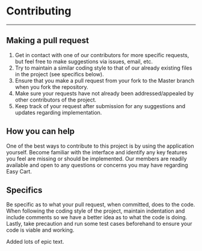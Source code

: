 # Contributing
---
## Making a pull request
1. Get in contact with one of our contributors for more specific requests, but feel free to make suggestions via issues, email, etc.
2. Try to maintain a similar coding style to that of our already existing files in the project (see specifics below).
3. Ensure that you make a pull request from your fork to the Master branch when you fork the repository.
4. Make sure your requests have not already been addressed/appealed by other contributors of the project.
5. Keep track of your request after submission for any suggestions and updates regarding implementation.

## How you can help
One of the best ways to contribute to this project is by using the application yourself. Become familiar with the interface and identify any key features you feel are missing or should be implemented. Our members are readily available and open to any questions or concerns you may have regarding Easy Cart.

## Specifics
Be specific as to what your pull request, when committed, does to the code. When following the coding style of the project, maintain indentation and include comments so we have a better idea as to what the code is doing. Lastly, take precaution and run some test cases beforehand to ensure your code is viable and working.

Added lots of epic text.
